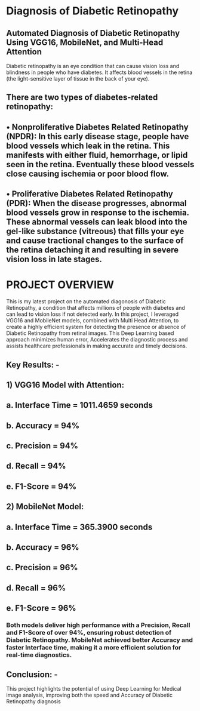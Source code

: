 # Diagnosis of Diabetic Retinopathy
## Automated Diagnosis of Diabetic Retinopathy Using VGG16, MobileNet, and Multi-Head Attention

Diabetic retinopathy is an eye condition that can cause vision loss and blindness in people who have diabetes. It affects blood vessels in the retina (the light-sensitive layer of tissue in the back of your eye).

## There are two types of diabetes-related retinopathy:
## •	Nonproliferative Diabetes Related Retinopathy (NPDR): In this early disease stage, people have blood vessels which leak in the retina. This manifests with either fluid, hemorrhage, or lipid seen in the retina. Eventually these blood vessels close causing ischemia or poor blood flow.
## •	Proliferative Diabetes Related Retinopathy (PDR): When the disease progresses, abnormal blood vessels grow in response to the ischemia. These abnormal vessels can leak blood into the gel-like substance (vitreous) that fills your eye and cause tractional changes to the surface of the retina detaching it and resulting in severe vision loss in late stages.

#                                                                      PROJECT OVERVIEW
This is my latest project on the automated diagonosis of Diabetic Retinopathy, a condition that affects millions of people with diabetes and can lead to vision loss if not detected early.
In this project, I leveraged VGG16 and MobileNet models, combined with Multi Head Attention, to create a highly efficient system for detecting the presence or absence of Diabetic Retinopathy from retinal images. This Deep Learning based approach minimizes human error, Accelerates the diagnostic process and assists healthcare professionals in making accurate and timely decisions.

## Key Results: -
## 1)	VGG16 Model with Attention: 
## a.	Interface Time = 1011.4659 seconds
## b.	Accuracy = 94%
## c.	Precision = 94%
## d.	Recall = 94%
## e.	F1-Score = 94%

## 2)	MobileNet Model: 
## a.	Interface Time = 365.3900 seconds
## b.	Accuracy = 96%
## c.	Precision = 96%
## d.	Recall = 96%
## e.	F1-Score = 96%

### Both models deliver high performance with a Precision, Recall and F1-Score of over 94%, ensuring robust detection of Diabetic Retinopathy. MobileNet achieved better Accuracy and faster Interface time, making it a more efficient solution for real-time diagnostics.

## Conclusion: -
This project highlights the potential of using Deep Learning for Medical image analysis, improving both the speed and Accuracy of Diabetic Retinopathy diagnosis
